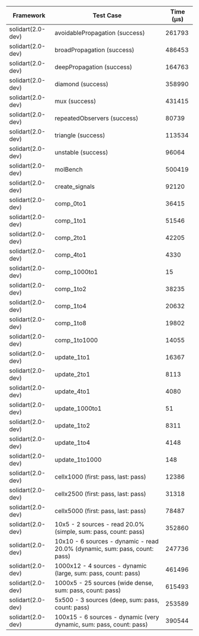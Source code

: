 | Framework | Test Case | Time (μs) |
| --- | --- | --- |
| solidart(2.0-dev) | avoidablePropagation (success) | 261793 |
| solidart(2.0-dev) | broadPropagation (success) | 486453 |
| solidart(2.0-dev) | deepPropagation (success) | 164763 |
| solidart(2.0-dev) | diamond (success) | 358990 |
| solidart(2.0-dev) | mux (success) | 431415 |
| solidart(2.0-dev) | repeatedObservers (success) | 80739 |
| solidart(2.0-dev) | triangle (success) | 113534 |
| solidart(2.0-dev) | unstable (success) | 96064 |
| solidart(2.0-dev) | molBench | 500419 |
| solidart(2.0-dev) | create_signals | 92120 |
| solidart(2.0-dev) | comp_0to1 | 36415 |
| solidart(2.0-dev) | comp_1to1 | 51546 |
| solidart(2.0-dev) | comp_2to1 | 42205 |
| solidart(2.0-dev) | comp_4to1 | 4330 |
| solidart(2.0-dev) | comp_1000to1 | 15 |
| solidart(2.0-dev) | comp_1to2 | 38235 |
| solidart(2.0-dev) | comp_1to4 | 20632 |
| solidart(2.0-dev) | comp_1to8 | 19802 |
| solidart(2.0-dev) | comp_1to1000 | 14055 |
| solidart(2.0-dev) | update_1to1 | 16367 |
| solidart(2.0-dev) | update_2to1 | 8113 |
| solidart(2.0-dev) | update_4to1 | 4080 |
| solidart(2.0-dev) | update_1000to1 | 51 |
| solidart(2.0-dev) | update_1to2 | 8311 |
| solidart(2.0-dev) | update_1to4 | 4148 |
| solidart(2.0-dev) | update_1to1000 | 148 |
| solidart(2.0-dev) | cellx1000 (first: pass, last: pass) | 12386 |
| solidart(2.0-dev) | cellx2500 (first: pass, last: pass) | 31318 |
| solidart(2.0-dev) | cellx5000 (first: pass, last: pass) | 78487 |
| solidart(2.0-dev) | 10x5 - 2 sources - read 20.0% (simple, sum: pass, count: pass) | 352860 |
| solidart(2.0-dev) | 10x10 - 6 sources - dynamic - read 20.0% (dynamic, sum: pass, count: pass) | 247736 |
| solidart(2.0-dev) | 1000x12 - 4 sources - dynamic (large, sum: pass, count: pass) | 461496 |
| solidart(2.0-dev) | 1000x5 - 25 sources (wide dense, sum: pass, count: pass) | 615493 |
| solidart(2.0-dev) | 5x500 - 3 sources (deep, sum: pass, count: pass) | 253589 |
| solidart(2.0-dev) | 100x15 - 6 sources - dynamic (very dynamic, sum: pass, count: pass) | 390544 |
